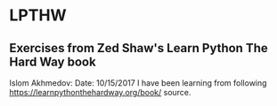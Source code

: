 # LPTHW
Exercises from Zed Shaw's Learn Python The Hard Way book
----------------------
Islom Akhmedov:
Date: 10/15/2017
I have been learning from following https://learnpythonthehardway.org/book/ source.
